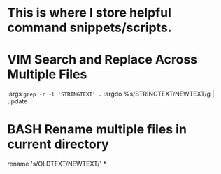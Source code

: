 # This is where I store helpful command snippets/scripts.

# VIM Search and Replace Across Multiple Files
:args `grep -r -l 'STRINGTEXT' .`
:argdo %s/STRINGTEXT/NEWTEXT/g | update

# BASH Rename multiple files in current directory
rename 's/OLDTEXT/NEWTEXT/' *

